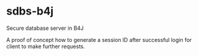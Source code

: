 # sdbs-b4j

Secure database server in B4J

A proof of concept how to generate a session ID after successful login for client to make further requests. 

